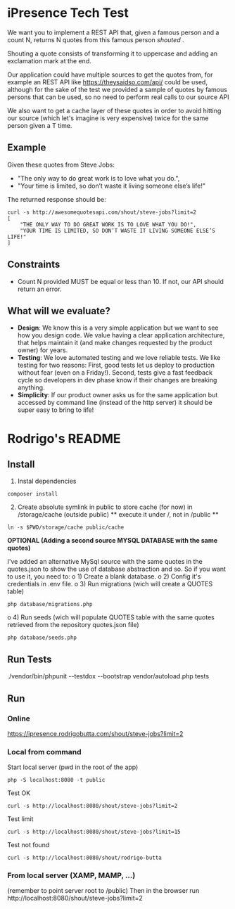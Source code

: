 # iPresence Tech Test 



We want you to implement a REST API that, given a famous person and a count N, returns N quotes from this famous person _shouted_ .

Shouting a quote consists of transforming it to uppercase and adding an exclamation mark at the end. 

Our application could have multiple sources to get the quotes from, for example an REST API like https://theysaidso.com/api/ could be used, 
although for the sake of the test we provided a sample of quotes by famous persons that can be used, so no need to perform real calls to our source API

We also want to get a cache layer of these quotes in order to avoid hitting our source (which let's imagine is very expensive) twice for the same person given a T time.

## Example 

Given these quotes from Steve Jobs:
- "The only way to do great work is to love what you do.",
- "Your time is limited, so don’t waste it living someone else’s life!"

The returned response should be:
```
curl -s http://awesomequotesapi.com/shout/steve-jobs?limit=2
[
    "THE ONLY WAY TO DO GREAT WORK IS TO LOVE WHAT YOU DO!",
    "YOUR TIME IS LIMITED, SO DON’T WASTE IT LIVING SOMEONE ELSE’S LIFE!"
]
```

## Constraints 
- Count N provided MUST be equal or less than 10. If not, our API should return an error.

## What will we evaluate?
* **Design**: We know this is a very simple application but we want to see how you design code. We value having a clear application architecture, that helps maintain it (and make changes requested by the product owner) for years.
* **Testing**: We love automated testing and we love reliable tests. We like testing for two reasons: First, good tests let us deploy to production without fear (even on a Friday!). Second, tests give a fast feedback cycle so developers in dev phase know if their changes are breaking anything.
* **Simplicity**: If our product owner asks us for the same application but accessed by command line (instead of the http server) it should be super easy to bring to life!




# Rodrigo's README



## Install

1) Instal dependencies
```
composer install
```

2) Create absolute symlink in public to store cache (for now) in /storage/cache (outside public) 
** execute it under /, not in /public **
```
ln -s $PWD/storage/cache public/cache
```


**OPTIONAL (Adding a second source MYSQL DATABASE with the same quotes)**

I've added an alternative MySql source with the same quotes in the quotes.json to show the use of database abstraction and so.
So if you want to use it, you need to:
o 1) Create a blank database.
o 2) Config it's credentials in .env file.
o 3) Run migrations (wich will create a QUOTES table) 
```
php database/migrations.php
```
o 4) Run seeds (wich will populate QUOTES table with the same quotes retrieved from the repository quotes.json file) 
```
php database/seeds.php
```



## Run Tests

./vendor/bin/phpunit --testdox --bootstrap vendor/autoload.php tests



## Run


### Online

https://ipresence.rodrigobutta.com/shout/steve-jobs?limit=2


### Local from command 

Start local server (pwd in the root of the app)
```
php -S localhost:8080 -t public
```

Test OK
```
curl -s http://localhost:8080/shout/steve-jobs?limit=2
```

Test limit
```
curl -s http://localhost:8080/shout/steve-jobs?limit=15
```

Test not found
```
curl -s http://localhost:8080/shout/rodrigo-butta
```

### From local server (XAMP, MAMP, ...)

(remember to point server root to /public)
Then in the browser run http://localhost:8080/shout/steve-jobs?limit=2